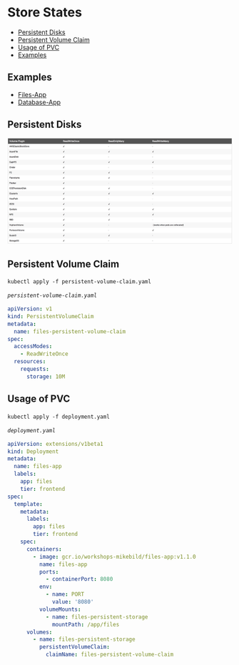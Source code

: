 # Store States

- [Persistent Disks](#persistent-disks)
- [Persistent Volume Claim](#persistent-volume-claim)
- [Usage of PVC](#usage-of-pvc)
- [Examples](#examples)

## Examples

- [Files-App](examples/files-app/README.md)
- [Database-App](examples/database-app/README.md)

## Persistent Disks

![Persistent Disks](persistent-disks.png)

## Persistent Volume Claim

`kubectl apply -f persistent-volume-claim.yaml`

_`persistent-volume-claim.yaml`_

```yaml
apiVersion: v1
kind: PersistentVolumeClaim
metadata:
  name: files-persistent-volume-claim
spec:
  accessModes:
    - ReadWriteOnce
  resources:
    requests:
      storage: 10M
```

## Usage of PVC

`kubectl apply -f deployment.yaml`

_`deployment.yaml`_

```yaml
apiVersion: extensions/v1beta1
kind: Deployment
metadata:
  name: files-app
  labels:
    app: files
    tier: frontend
spec:
  template:
    metadata:
      labels:
        app: files
        tier: frontend
    spec:
      containers:
        - image: gcr.io/workshops-mikebild/files-app:v1.1.0
          name: files-app
          ports:
            - containerPort: 8080
          env:
            - name: PORT
              value: '8080'
          volumeMounts:
            - name: files-persistent-storage
              mountPath: /app/files
      volumes:
        - name: files-persistent-storage
          persistentVolumeClaim:
            claimName: files-persistent-volume-claim
```
